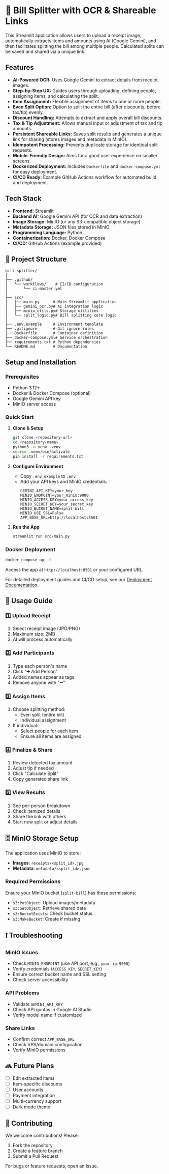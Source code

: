 # 🧾 Bill Splitter with OCR & Shareable Links

This Streamlit application allows users to upload a receipt image, automatically extracts items and amounts using AI (Google Gemini), and then facilitates splitting the bill among multiple people. Calculated splits can be saved and shared via a unique link.

## Features

*   **AI-Powered OCR:** Uses Google Gemini to extract details from receipt images.
*   **Step-by-Step UX:** Guides users through uploading, defining people, assigning items, and calculating the split.
*   **Item Assignment:** Flexible assignment of items to one or more people.
*   **Even Split Option:** Option to split the entire bill (after discounts, before tax/tip) evenly.
*   **Discount Handling:** Attempts to extract and apply overall bill discounts.
*   **Tax & Tip Adjustment:** Allows manual input or adjustment of tax and tip amounts.
*   **Persistent Shareable Links:** Saves split results and generates a unique link for sharing (stores images and metadata in MinIO).
*   **Idempotent Processing:** Prevents duplicate storage for identical split requests.
*   **Mobile-Friendly Design:** Aims for a good user experience on smaller screens.
*   **Dockerized Deployment:** Includes `Dockerfile` and `docker-compose.yml` for easy deployment.
*   **CI/CD Ready:** Example GitHub Actions workflow for automated build and deployment.

## Tech Stack

*   **Frontend:** Streamlit
*   **Backend AI:** Google Gemini API (for OCR and data extraction)
*   **Image Storage:** MinIO (or any S3-compatible object storage)
*   **Metadata Storage:** JSON files stored in MinIO
*   **Programming Language:** Python
*   **Containerization:** Docker, Docker Compose
*   **CI/CD:** GitHub Actions (example provided)

## 📁 Project Structure

```
bill-splitter/
│
├── .github/
│   └── workflows/    # CI/CD configuration
│       └── ci-master.yml
│
├── src/
│   ├── main.py      # Main Streamlit application
│   ├── gemini_ocr.py# AI integration logic
│   ├── minio_utils.py# Storage utilities
│   └── split_logic.py# Bill splitting core logic
│
├── .env.example     # Environment template
├── .gitignore       # Git ignore rules
├── Dockerfile       # Container definition
├── docker-compose.yml# Service orchestration
├── requirements.txt # Python dependencies
└── README.md        # Documentation
```
## Setup and Installation

### Prerequisites

- Python 3.12+
- Docker & Docker Compose (optional)
- Google Gemini API key
- MinIO server access

### Quick Start

1. **Clone & Setup**
   ```bash
   git clone <repository-url>
   cd <repository-name>
   python3 -m venv .venv
   source .venv/bin/activate
   pip install -r requirements.txt
   ```

2. **Configure Environment**
   - Copy `.env.example` to `.env`
   - Add your API keys and MinIO credentials:
     ```env
     GEMINI_API_KEY=your_key
     MINIO_ENDPOINT=your_minio:9000
     MINIO_ACCESS_KEY=your_access_key
     MINIO_SECRET_KEY=your_secret_key
     MINIO_BUCKET_NAME=split-bill
     MINIO_USE_SSL=False
     APP_BASE_URL=http://localhost:8501
     ```

3. **Run the App**
   ```bash
   streamlit run src/main.py
   ```

### Docker Deployment

```bash
docker compose up -d
```

Access the app at `http://localhost:8501` or your configured URL.

For detailed deployment guides and CI/CD setup, see our [Deployment Documentation](deployment.md).

## 📱 Usage Guide

### 1️⃣ Upload Receipt
1. Select receipt image (JPG/PNG)
2. Maximum size: 2MB
3. AI will process automatically

### 2️⃣ Add Participants
1. Type each person's name
2. Click "➕ Add Person"
3. Added names appear as tags
4. Remove anyone with "➖"

### 3️⃣ Assign Items
1. Choose splitting method:
   - Even split (entire bill)
   - Individual assignment
2. If individual:
   - Select people for each item
   - Ensure all items are assigned

### 4️⃣ Finalize & Share
1. Review detected tax amount
2. Adjust tip if needed
3. Click "Calculate Split"
4. Copy generated share link

### 5️⃣ View Results
1. See per-person breakdown
2. Check itemized details
3. Share the link with others
4. Start new split or adjust details
## 🗄️ MinIO Storage Setup

The application uses MinIO to store:
- **Images**: `receipts/<split_id>.jpg`
- **Metadata**: `metadata/<split_id>.json`

### Required Permissions
Ensure your MinIO bucket (`split-bill`) has these permissions:
- `s3:PutObject`: Upload images/metadata
- `s3:GetObject`: Retrieve shared data
- `s3:BucketExists`: Check bucket status
- `s3:MakeBucket`: Create if missing
## ❗ Troubleshooting

### MinIO Issues
- Check `MINIO_ENDPOINT` (use API port, e.g., `your-ip:9000`)
- Verify credentials (`ACCESS_KEY`, `SECRET_KEY`)
- Ensure correct bucket name and SSL setting
- Check server accessibility

### API Problems
- Validate `GEMINI_API_KEY`
- Check API quotas in Google AI Studio
- Verify model name if customized

### Share Links
- Confirm correct `APP_BASE_URL`
- Check VPS/domain configuration
- Verify MinIO permissions

## 🔜 Future Plans

- [ ] Edit extracted items
- [ ] Item-specific discounts
- [ ] User accounts
- [ ] Payment integration
- [ ] Multi-currency support
- [ ] Dark mode theme

## 🤝 Contributing

We welcome contributions! Please:
1. Fork the repository
2. Create a feature branch
3. Submit a Pull Request

For bugs or feature requests, open an Issue.
